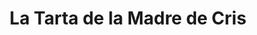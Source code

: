 ---
title: "La Tarta de la Madre de Cris"
url: /sevilla/la-tarta-de-la-madre-de-cris/
shop: Konditorei
---